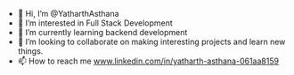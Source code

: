 - 👋 Hi, I’m @YatharthAsthana
- 👀 I’m interested in Full Stack Development
- 🌱 I’m currently learning backend development
- 💞️ I’m looking to collaborate on making interesting projects and learn new things.
- 📫 How to reach me www.linkedin.com/in/yatharth-asthana-061aa8159

<!---
YatharthAsthana/YatharthAsthana is a ✨ special ✨ repository because its `README.md` (this file) appears on your GitHub profile.
You can click the Preview link to take a look at your changes.
--->
